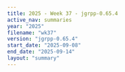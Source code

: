 ```yaml
---
title: 2025 - Week 37 - jgrpp-0.65.4
active_nav: summaries
year: "2025"
filename: "wk37"
version: "jgrpp-0.65.4"
start_date: "2025-09-08"
end_date: "2025-09-14"
layout: "summary"
---
```

